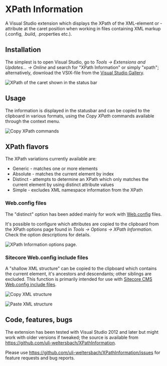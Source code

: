 # XPath Information
A Visual Studio extension which displays the XPath of the XML-element or -attribute at the caret position when working in files containing XML markup (.config, .build, .properties etc.).  

## Installation
The simplest is to open Visual Studio, go to _Tools &rarr; Extensions and Updates... &rarr; Online_ and search for "XPath Information" or simply "xpath"; alternatively, download the VSIX-file from the [Visual Studio Gallery](https://visualstudiogallery.msdn.microsoft.com/c06c7b10-41c3-4aa9-8707-570eb9d879e6?SRC=VSIDE).

![XPath of the caret shown in the status bar](https://github.com/uli-weltersbach/XPathInformation/blob/master/ReasonCodeExample.XPathInformation/VisualStudioIntegration/Resources/Screenshot-Statusbar.png)

## Usage
The information is displayed in the statusbar and can be copied to the clipboard in various formats, using the _Copy XPath_ commands available through the context menu.  

![Copy XPath commands](https://github.com/uli-weltersbach/XPathInformation/blob/master/ReasonCodeExample.XPathInformation/VisualStudioIntegration/Resources/Screenshot-Copy%20XPath.png)

## XPath flavors
The XPath variations currently available are:

* Generic - matches one or more elements
* Absolute - matches the current element by index
* Distinct - attempts to determine an XPath which only matches the current element by using distinct attribute values
* Simple - excludes XML namespace information from the XPath

### Web.config files
The "distinct" option has been added mainly for work with [Web.config](http://msdn.microsoft.com/en-us/library/w7w4sb0w.aspx) files.

It's possible to configure which attributes are copied to the clipboard from the XPath options page found in _Tools -> Options -> XPath Information_. Check the option descriptions for details.

![XPath Information options page](https://github.com/uli-weltersbach/XPathInformation/blob/master/ReasonCodeExample.XPathInformation/VisualStudioIntegration/Resources/Screenshot-Options.png).

### Sitecore Web.config include files
A "shallow XML structure" can be copied to the clipboard which contains the current element, it's ancestors and descendants; other siblings are excluded. This function is primarily intended for use with [Sitecore CMS](http://www.sitecore.net) [Web.config include files](http://www.sitecore.net/Community/Technical-Blogs/John-West-Sitecore-Blog/Posts/2011/05/All-About-Web-config-Include-Files-with-the-Sitecore-ASPNET-CMS.aspx).

![Copy XML structure](https://github.com/uli-weltersbach/XPathInformation/blob/master/ReasonCodeExample.XPathInformation/VisualStudioIntegration/Resources/Screenshot-XML%20Structure%20copy.png)

![Paste XML structure](https://github.com/uli-weltersbach/XPathInformation/blob/master/ReasonCodeExample.XPathInformation/VisualStudioIntegration/Resources/Screenshot-XML%20Structure%20paste.png)

## Code, features, bugs
The extension has been tested with Visual Studio 2012 and later but might work with older versions if tweaked; the source is available from https://github.com/uli-weltersbach/XPathInformation.

Please use https://github.com/uli-weltersbach/XPathInformation/issues for feature requests and bug reports.
